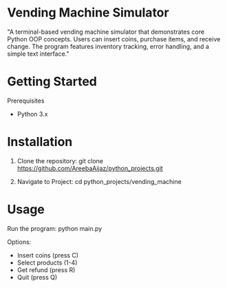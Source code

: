 # Vending Machine Simulator
"A terminal-based vending machine simulator that demonstrates core Python OOP concepts. Users can insert coins, purchase items, 
and receive change. The program features inventory tracking, error handling, and a simple text interface."


# Getting Started

Prerequisites
- Python 3.x

# Installation
1. Clone the repository:
git clone https://github.com/AreebaAijaz/python_projects.git


3. Navigate to Project:
cd python_projects/vending_machine


# Usage
Run the program:
python main.py

Options:
* Insert coins (press C)
* Select products (1-4)
* Get refund (press R)
* Quit (press Q)

